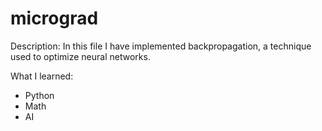 # micrograd
Description: In this file I have implemented backpropagation, a technique used to optimize neural networks.

What I learned:
- Python
- Math
- AI
